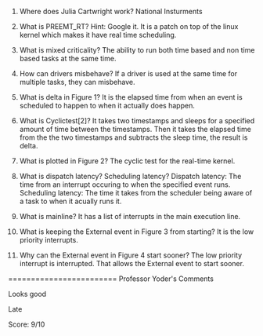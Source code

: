 1. Where does Julia Cartwright work?
National Insturments

2. What is PREEMT_RT? Hint: Google it.
It is a patch on top of the linux kernel which makes it have real time scheduling.

3. What is mixed criticality?
The ability to run both time based and non time based tasks at the same time.

4. How can drivers misbehave?
If a driver is used at the same time for multiple tasks, they can misbehave.

5. What is delta in Figure 1?
It is the elapsed time from when an event is scheduled to happen to when it actually does happen.

6. What is Cyclictest[2]?
It takes two timestamps and sleeps for a specified amount of time between the timestamps. Then it takes the elapsed time from the the two timestamps and subtracts the sleep time, the result is delta.

7. What is plotted in Figure 2?
The cyclic test for the real-time kernel.

8. What is dispatch latency? Scheduling latency?
Dispatch latency: The time from an interrupt occuring to when the specified event runs.
Scheduling latency: The time it takes from the scheduler being aware of a task to when it acually runs it.

9. What is mainline?
It has a list of interrupts in the main execution line.

10. What is keeping the External event in Figure 3 from starting?
It is the low priority interrupts.

11. Why can the External event in Figure 4 start sooner?
The low priority interrupt is interrupted. That allows the External event to start sooner.

========================
Professor Yoder's Comments

Looks good

Late

Score: 9/10
